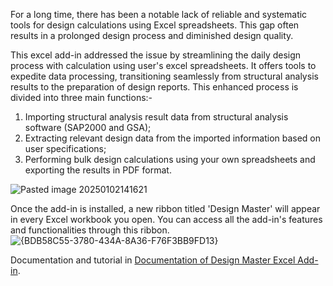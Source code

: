 For a long time, there has been a notable lack of reliable and systematic tools for design calculations using Excel spreadsheets. This gap often results in a prolonged design process and diminished design quality.

This excel add-in addressed the issue by streamlining the daily design process with calculation using user's excel spreadsheets. It offers tools to expedite data processing, transitioning seamlessly from structural analysis results to the preparation of design reports. This enhanced process is divided into three main functions:- 
1. Importing structural analysis result data from structural analysis software (SAP2000 and GSA);
2. Extracting relevant design data from the imported information based on user specifications;
3. Performing bulk design calculations using your own spreadsheets and exporting the results in PDF format.

![Pasted image 20250102141621](https://github.com/user-attachments/assets/6ab6d8ad-b2a4-4268-b27a-00681edfd46c)

Once the add-in is installed, a new ribbon titled 'Design Master' will appear in every Excel workbook you open. You can access all the add-in's features and functionalities through this ribbon.
![{BDB58C55-3780-434A-8A36-F76F3BB9FD13}](https://github.com/user-attachments/assets/0cd106b2-9284-42b0-97c8-adb064508c37)

Documentation and tutorial in [Documentation of Design Master Excel Add-in](https://lucas0623.github.io/design-master-vba-doc/).
